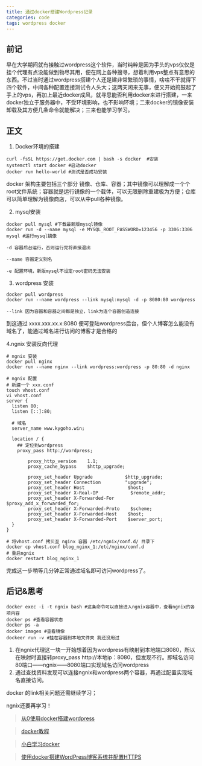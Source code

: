 ```yaml
---
title: 通过docker搭建Wordpress记录
categories: code
tags: wordpress docker
---
```


## 前记

早在大学期间就有接触过wordpress这个软件，当时纯粹是因为手头的vps仅仅是挂个代理有点没能做到物尽其用，便在网上各种搜寻，想着利用vps整点有意思的东西。不过当时通过wordpress搭建个人还是建非常繁琐的事情，啥啥不干就得下四个软件，中间各种配置连接测试令人头大；这两天闲来无事，便又开始捣鼓起了手上的vps，再加上最近docker成风，就寻思能否利用docker来进行搭建，一来docker独立于服务器中，不受环境影响，也不影响环境；二来docker的镜像安装卸载及其方便几条命令就能解决；三来也能学习学习。

## 正文

1. Docker环境的搭建

```shell
curl -fsSL https://get.docker.com | bash -s docker  #安装
systemctl start docker #启动docker
docker run hello-world #测试是否成功安装
```

docker 架构主要包括三个部分 镜像、仓库、容器；其中镜像可以理解成一个个root文件系统；容器就是运行镜像的一个载体，可以无限删除重建极为方便；仓库可以简单理解为镜像商店，可以从中pull各种镜像。

2. mysql安装

```shell
docker pull mysql #下载最新版mysql镜像
docker run -d --name mysql -e MYSQL_ROOT_PASSWORD=123456 -p 3306:3306 mysql #运行mysql镜像
```

`-d 容器后台运行，否则运行完将直接退出`

`--name 容器定义别名 `

`-e 配置环境，新版mysql不设定root密码无法安装`

3. wordpress 安装

``` shell
docker pull wordpress
docker run --name wordpress --link mysql:mysql -d -p 8080:80 wordpress
```

`--link 因为容器和容器之间都是独立，link为连个容器创造连接`

到这通过 xxxx.xxx.xx.x:8080 便可登陆wordpress后台，但个人博客怎么能没有域名了，能通过域名进行访问的博客才是合格的

4.ngnix 安装反向代理

```shell
# ngnix 安装
docker pull nginx
docker run --name nginx --link wordpress:wordpress -p 80:80 -d nginx
```

```shell
# ngnix 配置
# 新建一个 xxx.conf
touch vhost.conf
vi vhost.conf
server {
  listen 80;
  listen [::]:80;

  # 域名
  server_name www.kygoho.win;

  location / {
    ## 定位到wordpress
    proxy_pass http://wordpress;

        proxy_http_version    1.1;
        proxy_cache_bypass    $http_upgrade;

        proxy_set_header Upgrade            $http_upgrade;
        proxy_set_header Connection         "upgrade";
        proxy_set_header Host                $host;
        proxy_set_header X-Real-IP            $remote_addr;
        proxy_set_header X-Forwarded-For    $proxy_add_x_forwarded_for;
        proxy_set_header X-Forwarded-Proto    $scheme;
        proxy_set_header X-Forwarded-Host    $host;
        proxy_set_header X-Forwarded-Port    $server_port;
  }
}

```

```shell
# 将vhost.conf 拷贝至 nginx 容器 /etc/ngnix/conf.d/ 目录下
docker cp vhost.conf blog_nginx_1:/etc/nginx/conf.d
# 重启ngnix
docker restart blog_nginx_1
```



完成这一步稍等几分钟正常通过域名即可访问wordpress了。

## 后记&思考

```shell
docker exec -i -t ngnix bash #这条命令可以直接进入ngnix容器中，查看ngnix的各项内容
docker ps #查看容器状态
docker ps -a
docker images #查看镜像
dockeer run -v #挂在容器到本地文件夹 我还没用过
```

1. 在ngnix代理这一块一开始想着因为wordpress有映射到本地端口8080，所以在映射时直接转proxy_pass http://本地ip：8080，但发现不行。即域名访问80端口——ngnix——8080端口实现域名访问wordpress
2. 通过查找资料发现可以连接ngnix和wordpress两个容器，再通过配置实现域名直接访问。

docker 的link相关问题还需继续学习；

ngnix还要再学习！

> [从0使用docker搭建wordpress](https://mhy12345.xyz/tutorials/wordpress-tutorials/)

> [docker教程](https://www.runoob.com/docker/docker-architecture.html)

> [小白学习docker](https://juejin.cn/post/6844904117165359111)

> [使用docker搭建WordPress博客系统并配置HTTPS](https://leozl.site/linux/%E4%BD%BF%E7%94%A8docker%E6%90%AD%E5%BB%BAwordpress%E5%8D%9A%E5%AE%A2%E7%B3%BB%E7%BB%9F%E5%B9%B6%E9%85%8D%E7%BD%AEhttps/)
